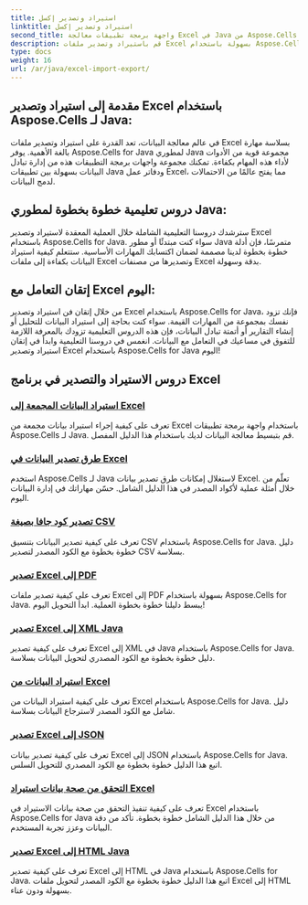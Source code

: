 ```yaml
---
title: استيراد وتصدير إكسل
linktitle: استيراد وتصدير إكسل
second_title: واجهة برمجة تطبيقات معالجة Excel في Java من Aspose.Cells
description: قم باستيراد وتصدير ملفات Excel بسهولة باستخدام Aspose.Cells for Java. استكشف الدروس التعليمية خطوة بخطوة لتبادل البيانات بسلاسة. أتقن التعامل مع Excel اليوم!
type: docs
weight: 16
url: /ar/java/excel-import-export/
---
```


## مقدمة إلى استيراد وتصدير Excel باستخدام Aspose.Cells لـ Java:

في عالم معالجة البيانات، تعد القدرة على استيراد وتصدير ملفات Excel بسلاسة مهارة بالغة الأهمية. يوفر Aspose.Cells for Java لمطوري Java مجموعة قوية من الأدوات لأداء هذه المهام بكفاءة. تمكنك مجموعة واجهات برمجة التطبيقات هذه من إدارة تبادل البيانات بسهولة بين تطبيقات Java ودفاتر عمل Excel، مما يفتح عالمًا من الاحتمالات لدمج البيانات.

## دروس تعليمية خطوة بخطوة لمطوري Java:

سترشدك دروسنا التعليمية الشاملة خلال العملية المعقدة لاستيراد وتصدير Excel باستخدام Aspose.Cells for Java. سواء كنت مبتدئًا أو مطور Java متمرسًا، فإن أدلة خطوة بخطوة لدينا مصممة لضمان اكتسابك المهارات الأساسية. ستتعلم كيفية استيراد البيانات بكفاءة إلى ملفات Excel وتصديرها من مصنفات Excel بدقة وسهولة.

## إتقان التعامل مع Excel اليوم:

من خلال إتقان فن استيراد وتصدير Excel باستخدام Aspose.Cells for Java، فإنك تزود نفسك بمجموعة من المهارات القيمة. سواء كنت بحاجة إلى استيراد البيانات للتحليل أو إنشاء التقارير أو أتمتة تبادل البيانات، فإن هذه الدروس التعليمية تزودك بالمعرفة اللازمة للتفوق في مساعيك في التعامل مع البيانات. انغمس في دروسنا التعليمية وابدأ في إتقان استيراد وتصدير Excel باستخدام Aspose.Cells for Java اليوم!

## دروس الاستيراد والتصدير في برنامج Excel
### [استيراد البيانات المجمعة إلى Excel](./bulk-data-import-excel/)
تعرف على كيفية إجراء استيراد بيانات مجمعة من Excel باستخدام واجهة برمجة تطبيقات Aspose.Cells لـ Java. قم بتبسيط معالجة البيانات لديك باستخدام هذا الدليل المفصل.
### [طرق تصدير البيانات في Excel](./excel-data-export-methods/)
استخدم Aspose.Cells لـ Java لاستغلال إمكانات طرق تصدير بيانات Excel. تعلّم من خلال أمثلة عملية لأكواد المصدر في هذا الدليل الشامل. حسّن مهاراتك في إدارة البيانات اليوم.
### [تصدير كود جافا بصيغة CSV](./csv-export-java-code/)
تعرف على كيفية تصدير البيانات بتنسيق CSV باستخدام Aspose.Cells for Java. دليل خطوة بخطوة مع الكود المصدر لتصدير CSV بسلاسة.
### [تصدير Excel إلى PDF](./exporting-excel-to-pdf/)
تعرف على كيفية تصدير ملفات Excel إلى PDF بسهولة باستخدام Aspose.Cells for Java. يبسط دليلنا خطوة بخطوة العملية. ابدأ التحويل اليوم!
### [تصدير Excel إلى XML Java](./export-excel-to-xml-java/)
تعرف على كيفية تصدير Excel إلى XML في Java باستخدام Aspose.Cells for Java. دليل خطوة بخطوة مع الكود المصدري لتحويل البيانات بسلاسة.
### [استيراد البيانات من Excel](./data-import-from-excel/)
تعرف على كيفية استيراد البيانات من Excel باستخدام Aspose.Cells for Java. دليل شامل مع الكود المصدر لاسترجاع البيانات بسلاسة.
### [تصدير Excel إلى JSON](./export-excel-to-json/)
تعرف على كيفية تصدير بيانات Excel إلى JSON باستخدام Aspose.Cells for Java. اتبع هذا الدليل خطوة بخطوة مع الكود المصدري للتحويل السلس.
### [التحقق من صحة بيانات استيراد Excel](./excel-import-data-validation/)
تعرف على كيفية تنفيذ التحقق من صحة بيانات الاستيراد في Excel باستخدام Aspose.Cells for Java من خلال هذا الدليل الشامل خطوة بخطوة. تأكد من دقة البيانات وعزز تجربة المستخدم. 
### [تصدير Excel إلى HTML Java](./export-excel-to-html-java/)
تعرف على كيفية تصدير Excel إلى HTML في Java باستخدام Aspose.Cells for Java. اتبع هذا الدليل خطوة بخطوة مع الكود المصدر لتحويل ملفات Excel إلى HTML بسهولة ودون عناء.